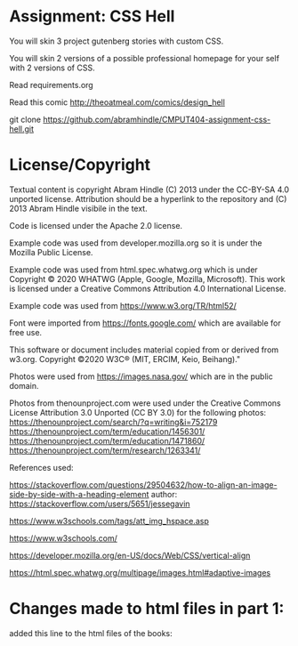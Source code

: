 Assignment: CSS Hell
====================

You will skin 3 project gutenberg stories with custom CSS.

You will skin 2 versions of a possible professional homepage for your
self with 2 versions of CSS.

Read requirements.org

Read this comic http://theoatmeal.com/comics/design_hell

git clone https://github.com/abramhindle/CMPUT404-assignment-css-hell.git

License/Copyright
=================

Textual content is copyright Abram Hindle (C) 2013 under the CC-BY-SA
4.0 unported license. Attribution should be a hyperlink to the
repository and (C) 2013 Abram Hindle visibile in the text.

Code is licensed under the Apache 2.0 license.

Example code was used from developer.mozilla.org so it is under the Mozilla Public License. 

Example code was used from html.spec.whatwg.org which is under Copyright © 2020 WHATWG (Apple, Google, Mozilla, Microsoft). This work is licensed under a Creative Commons Attribution 4.0 International License.

Example code was used from https://www.w3.org/TR/html52/

Font were imported from https://fonts.google.com/ which are available for free use.

This software or document includes material copied from or derived from w3.org. Copyright ©2020 W3C® (MIT, ERCIM, Keio, Beihang)." 

Photos were used from https://images.nasa.gov/ which are in the public domain.

Photos from thenounproject.com were used under the Creative Commons License Attribution 3.0 Unported (CC BY 3.0) for the following photos:
	https://thenounproject.com/search/?q=writing&i=752179
	https://thenounproject.com/term/education/1456301/
	https://thenounproject.com/term/education/1471860/
	https://thenounproject.com/term/research/1263341/


References used:

https://stackoverflow.com/questions/29504632/how-to-align-an-image-side-by-side-with-a-heading-element
author: https://stackoverflow.com/users/5651/jessegavin

https://www.w3schools.com/tags/att_img_hspace.asp

https://www.w3schools.com/

https://developer.mozilla.org/en-US/docs/Web/CSS/vertical-align

https://html.spec.whatwg.org/multipage/images.html#adaptive-images



Changes made to html files in part 1:
=====================================
added this line to the html files of the books: <link rel="stylesheet" type="text/css" href="mystyle.css">






